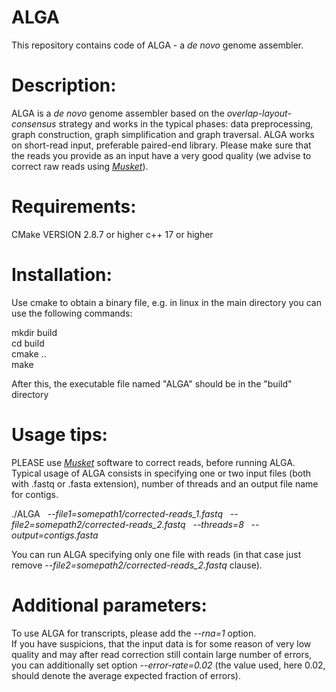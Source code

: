 # ALGA
This repository contains code of ALGA - a _de novo_ genome assembler.

# Description:
ALGA is a _de novo_ genome assembler based on the _overlap-layout-consensus_ strategy and works in the typical phases: data preprocessing, graph construction, graph simplification and graph traversal. ALGA works on short-read input, preferable paired-end library. Please make sure that the reads you provide as an input have a very good quality (we advise to correct raw reads using [_Musket_](http://musket.sourceforge.net/homepage.htm)).

# Requirements:
CMake VERSION 2.8.7 or higher
c++ 17 or higher



# Installation:
Use cmake to obtain a binary file, e.g. in linux in the main directory you can use the following commands:

mkdir build <br>
cd build <br>
cmake .. <br>
make

After this, the executable file named "ALGA" should be in the "build" directory

# Usage tips:
PLEASE use [_Musket_](http://musket.sourceforge.net/homepage.htm) software to correct reads, before running ALGA. <br>
Typical usage of ALGA consists in specifying one or two input files (both with .fastq or .fasta extension), number of threads and an output file name for contigs.

./ALGA &nbsp;
_\-\-file1=somepath1/corrected-reads_1.fastq_ &nbsp; 
_\-\-file2=somepath2/corrected-reads_2.fastq_ &nbsp; 
_\-\-threads=8_ &nbsp; 
_\-\-output=contigs.fasta_ &nbsp; 

You can run ALGA specifying only one file with reads (in that case just remove _\-\-file2=somepath2/corrected-reads_2.fastq_ clause).

# Additional parameters:
To use ALGA for transcripts, please add the _\-\-rna=1_ option.<br>
If you have suspicions, that the input data is for some reason of very low quality and may after read correction still contain large number of errors, you can additionally set option _\-\-error-rate=0.02_ (the value used, here 0.02, should denote the average expected fraction of errors).
